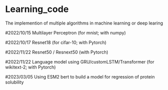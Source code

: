 # Learning_code
The implemention of multiple algorithms in machine learning or deep learing

#2022/10/15 Multilayer Perceptron (for mnist; with numpy)

#2022/10/17 Resnet18 (for cifar-10; with Pytorch)

#2022/11/22 Resnet50 / Resnext50 (with Pytorch)

#2022/11/22 Language model using GRU/customLSTM/Transformer (for wikitext-2; with Pytorch)

#2023/03/05 Using ESM2 bert to build a model for regression of protein solubility
